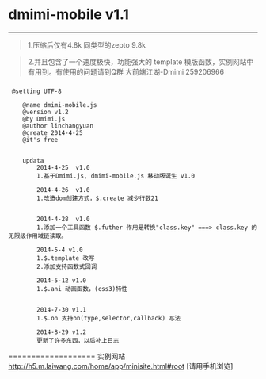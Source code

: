 # dmimi-mobile v1.1
---
>1.压缩后仅有4.8k  同类型的zepto 9.8k

>2.并且包含了一个速度极快，功能强大的 template 模版函数，实例网站中有用到。有使用的问题请到Q群 大前端江湖-Dmimi 259206966

###
     @setting UTF-8

        @name dmimi-mobile.js 
        @version v1.2
        @by Dmimi.js
        @author linchangyuan 
        @create 2014-4-25
        @it's free
        
        
        updata
            2014-4-25  v1.0
            1.基于Dmimi.js, dmimi-mobile.js 移动版诞生 v1.0
            
            2014-4-26  v1.0
            1.改造dom创建方式，$.create 减少行数21
    
    
            2014-4-28  v1.0
            1.添加一个工具函数 $.futher 作用是转换"class.key" ===> class.key 的无限级作用域链读取。
    
            2014-5-4 v1.0
            1.$.template 改写
            2.添加支持函数式回调
            
            2014-5-12 v1.0
            1.$.ani 动画函数，(css3)特性
            

            2014-7-30 v1.1
            1.$.on 支持on(type,selector,callback) 写法  
     
            2014-8-29 v1.2
            更新了许多东西，以后补上日志
            

===================
实例网站
http://h5.m.laiwang.com/home/app/minisite.html#root
[请用手机浏览]
